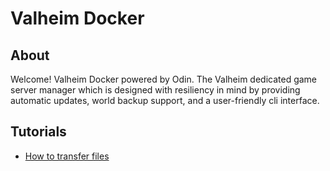# Valheim Docker

## About 

Welcome! Valheim Docker powered by Odin. 
The Valheim dedicated game server manager which is designed with resiliency in mind by providing automatic updates,
world backup support, and a user-friendly cli interface.

## Tutorials


- [How to transfer files](./tutorials/how-to-transfer-files.md)


